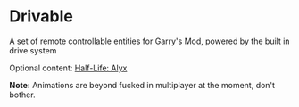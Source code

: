 # Drivable
A set of remote controllable entities for Garry's Mod, powered by the built in drive system

Optional content: [Half-Life: Alyx](https://steamcommunity.com/sharedfiles/filedetails/?id=2223658602)

**Note:** Animations are beyond fucked in multiplayer at the moment, don't bother.